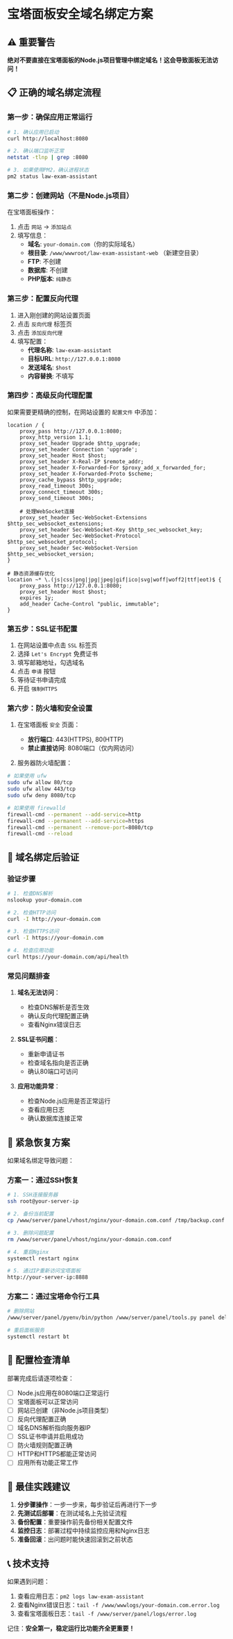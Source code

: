 # 宝塔面板安全域名绑定方案

## ⚠️ 重要警告
**绝对不要直接在宝塔面板的Node.js项目管理中绑定域名！这会导致面板无法访问！**

## 📋 正确的域名绑定流程

### 第一步：确保应用正常运行
```bash
# 1. 确认应用已启动
curl http://localhost:8080

# 2. 确认端口监听正常  
netstat -tlnp | grep :8080

# 3. 如果使用PM2，确认进程状态
pm2 status law-exam-assistant
```

### 第二步：创建网站（不是Node.js项目）
在宝塔面板操作：
1. 点击 `网站` -> `添加站点`
2. 填写信息：
   - **域名**: `your-domain.com`（你的实际域名）
   - **根目录**: `/www/wwwroot/law-exam-assistant-web` （新建空目录）
   - **FTP**: 不创建
   - **数据库**: 不创建  
   - **PHP版本**: `纯静态`

### 第三步：配置反向代理
1. 进入刚创建的网站设置页面
2. 点击 `反向代理` 标签页
3. 点击 `添加反向代理`
4. 填写配置：
   - **代理名称**: `law-exam-assistant`
   - **目标URL**: `http://127.0.0.1:8080`
   - **发送域名**: `$host`
   - **内容替换**: 不填写

### 第四步：高级反向代理配置
如果需要更精确的控制，在网站设置的 `配置文件` 中添加：

```nginx
location / {
    proxy_pass http://127.0.0.1:8080;
    proxy_http_version 1.1;
    proxy_set_header Upgrade $http_upgrade;
    proxy_set_header Connection 'upgrade';
    proxy_set_header Host $host;
    proxy_set_header X-Real-IP $remote_addr;
    proxy_set_header X-Forwarded-For $proxy_add_x_forwarded_for;
    proxy_set_header X-Forwarded-Proto $scheme;
    proxy_cache_bypass $http_upgrade;
    proxy_read_timeout 300s;
    proxy_connect_timeout 300s;
    proxy_send_timeout 300s;
    
    # 处理WebSocket连接
    proxy_set_header Sec-WebSocket-Extensions $http_sec_websocket_extensions;
    proxy_set_header Sec-WebSocket-Key $http_sec_websocket_key;
    proxy_set_header Sec-WebSocket-Protocol $http_sec_websocket_protocol;
    proxy_set_header Sec-WebSocket-Version $http_sec_websocket_version;
}

# 静态资源缓存优化
location ~* \.(js|css|png|jpg|jpeg|gif|ico|svg|woff|woff2|ttf|eot)$ {
    proxy_pass http://127.0.0.1:8080;
    proxy_set_header Host $host;
    expires 1y;
    add_header Cache-Control "public, immutable";
}
```

### 第五步：SSL证书配置
1. 在网站设置中点击 `SSL` 标签页
2. 选择 `Let's Encrypt` 免费证书
3. 填写邮箱地址，勾选域名
4. 点击 `申请` 按钮
5. 等待证书申请完成
6. 开启 `强制HTTPS`

### 第六步：防火墙和安全设置
1. 在宝塔面板 `安全` 页面：
   - **放行端口**: 443(HTTPS), 80(HTTP)
   - **禁止直接访问**: 8080端口（仅内网访问）

2. 服务器防火墙配置：
```bash
# 如果使用 ufw
sudo ufw allow 80/tcp
sudo ufw allow 443/tcp
sudo ufw deny 8080/tcp

# 如果使用 firewalld  
firewall-cmd --permanent --add-service=http
firewall-cmd --permanent --add-service=https
firewall-cmd --permanent --remove-port=8080/tcp
firewall-cmd --reload
```

## 🔧 域名绑定后验证

### 验证步骤
```bash
# 1. 检查DNS解析
nslookup your-domain.com

# 2. 检查HTTP访问
curl -I http://your-domain.com

# 3. 检查HTTPS访问  
curl -I https://your-domain.com

# 4. 检查应用功能
curl https://your-domain.com/api/health
```

### 常见问题排查
1. **域名无法访问**：
   - 检查DNS解析是否生效
   - 确认反向代理配置正确
   - 查看Nginx错误日志

2. **SSL证书问题**：
   - 重新申请证书
   - 检查域名指向是否正确
   - 确认80端口可访问

3. **应用功能异常**：
   - 检查Node.js应用是否正常运行
   - 查看应用日志
   - 确认数据库连接正常

## 🚨 紧急恢复方案

如果域名绑定导致问题：

### 方案一：通过SSH恢复
```bash
# 1. SSH连接服务器
ssh root@your-server-ip

# 2. 备份当前配置
cp /www/server/panel/vhost/nginx/your-domain.com.conf /tmp/backup.conf

# 3. 删除问题配置
rm /www/server/panel/vhost/nginx/your-domain.com.conf

# 4. 重启Nginx
systemctl restart nginx

# 5. 通过IP重新访问宝塔面板
http://your-server-ip:8888
```

### 方案二：通过宝塔命令行工具
```bash
# 删除网站
/www/server/panel/pyenv/bin/python /www/server/panel/tools.py panel deletesite your-domain.com

# 重启面板服务
systemctl restart bt
```

## 📝 配置检查清单

部署完成后请逐项检查：

- [ ] Node.js应用在8080端口正常运行
- [ ] 宝塔面板可以正常访问  
- [ ] 网站已创建（非Node.js项目类型）
- [ ] 反向代理配置正确
- [ ] 域名DNS解析指向服务器IP
- [ ] SSL证书申请并启用成功
- [ ] 防火墙规则配置正确
- [ ] HTTP和HTTPS都能正常访问
- [ ] 应用所有功能正常工作

## 🎯 最佳实践建议

1. **分步骤操作**：一步一步来，每步验证后再进行下一步
2. **先测试后部署**：在测试域名上先验证流程
3. **备份配置**：重要操作前先备份相关配置文件
4. **监控日志**：部署过程中持续监控应用和Nginx日志
5. **准备回滚**：出问题时能快速回滚到之前状态

## 📞 技术支持

如果遇到问题：
1. 查看应用日志：`pm2 logs law-exam-assistant`
2. 查看Nginx错误日志：`tail -f /www/wwwlogs/your-domain.com.error.log`
3. 查看宝塔面板日志：`tail -f /www/server/panel/logs/error.log`

记住：**安全第一，稳定运行比功能齐全更重要！**